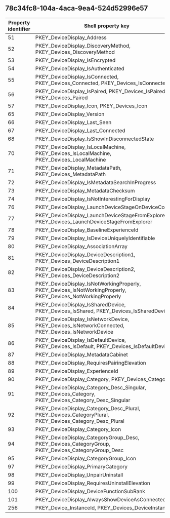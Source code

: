 ## 78c34fc8-104a-4aca-9ea4-524d52996e57

Property identifier | Shell property key | Shell name | Alias
--- | --- | --- | ---
51 | PKEY_DeviceDisplay_Address |  | 
52 | PKEY_DeviceDisplay_DiscoveryMethod, PKEY_Devices_DiscoveryMethod | System.Devices.DiscoveryMethod | 
53 | PKEY_DeviceDisplay_IsEncrypted |  | 
54 | PKEY_DeviceDisplay_IsAuthenticated |  | 
55 | PKEY_DeviceDisplay_IsConnected, PKEY_Devices_Connected, PKEY_Devices_IsConnected | System.Devices.Connected | 
56 | PKEY_DeviceDisplay_IsPaired, PKEY_Devices_IsPaired, PKEY_Devices_Paired | System.Devices.Paired | 
57 | PKEY_DeviceDisplay_Icon, PKEY_Devices_Icon | System.Devices.Icon | 
65 | PKEY_DeviceDisplay_Version |  | 
66 | PKEY_DeviceDisplay_Last_Seen |  | 
67 | PKEY_DeviceDisplay_Last_Connected |  | 
68 | PKEY_DeviceDisplay_IsShowInDisconnectedState |  | 
70 | PKEY_DeviceDisplay_IsLocalMachine, PKEY_Devices_IsLocalMachine, PKEY_Devices_LocalMachine | System.Devices.LocalMachine | 
71 | PKEY_DeviceDisplay_MetadataPath, PKEY_Devices_MetadataPath | System.Devices.MetadataPath | 
72 | PKEY_DeviceDisplay_IsMetadataSearchInProgress |  | 
73 | PKEY_DeviceDisplay_MetadataChecksum |  | 
74 | PKEY_DeviceDisplay_IsNotInterestingForDisplay |  | 
76 | PKEY_DeviceDisplay_LaunchDeviceStageOnDeviceConnect |  | 
77 | PKEY_DeviceDisplay_LaunchDeviceStageFromExplorer, PKEY_Devices_LaunchDeviceStageFromExplorer | System.Devices.LaunchDeviceStageFromExplorer | 
78 | PKEY_DeviceDisplay_BaselineExperienceId |  | 
79 | PKEY_DeviceDisplay_IsDeviceUniquelyIdentifiable |  | 
80 | PKEY_DeviceDisplay_AssociationArray |  | 
81 | PKEY_DeviceDisplay_DeviceDescription1, PKEY_Devices_DeviceDescription1 | System.Devices.DeviceDescription1 | 
82 | PKEY_DeviceDisplay_DeviceDescription2, PKEY_Devices_DeviceDescription2 | System.Devices.DeviceDescription2 | 
83 | PKEY_DeviceDisplay_IsNotWorkingProperly, PKEY_Devices_IsNotWorkingProperly, PKEY_Devices_NotWorkingProperly | System.Devices.NotWorkingProperly | 
84 | PKEY_DeviceDisplay_IsSharedDevice, PKEY_Devices_IsShared, PKEY_Devices_IsSharedDevice | System.Devices.IsShared | 
85 | PKEY_DeviceDisplay_IsNetworkDevice, PKEY_Devices_IsNetworkConnected, PKEY_Devices_IsNetworkDevice | System.Devices.IsNetworkConnected | 
86 | PKEY_DeviceDisplay_IsDefaultDevice, PKEY_Devices_IsDefault, PKEY_Devices_IsDefaultDevice | System.Devices.IsDefault | 
87 | PKEY_DeviceDisplay_MetadataCabinet |  | 
88 | PKEY_DeviceDisplay_RequiresPairingElevation |  | 
89 | PKEY_DeviceDisplay_ExperienceId |  | 
90 | PKEY_DeviceDisplay_Category, PKEY_Devices_CategoryIds | System.Devices.CategoryIds | 
91 | PKEY_DeviceDisplay_Category_Desc_Singular, PKEY_Devices_Category, PKEY_Devices_Category_Desc_Singular | System.Devices.Category | 
92 | PKEY_DeviceDisplay_Category_Desc_Plural, PKEY_Devices_CategoryPlural, PKEY_Devices_Category_Desc_Plural | System.Devices.CategoryPlural | 
93 | PKEY_DeviceDisplay_Category_Icon |  | 
94 | PKEY_DeviceDisplay_CategoryGroup_Desc, PKEY_Devices_CategoryGroup, PKEY_Devices_CategoryGroup_Desc | System.Devices.CategoryGroup | 
95 | PKEY_DeviceDisplay_CategoryGroup_Icon |  | 
97 | PKEY_DeviceDisplay_PrimaryCategory |  | 
98 | PKEY_DeviceDisplay_UnpairUninstall |  | 
99 | PKEY_DeviceDisplay_RequiresUninstallElevation |  | 
100 | PKEY_DeviceDisplay_DeviceFunctionSubRank |  | 
101 | PKEY_DeviceDisplay_AlwaysShowDeviceAsConnected |  | 
256 | PKEY_Device_InstanceId, PKEY_Devices_DeviceInstanceId | System.Devices.DeviceInstanceId | 

